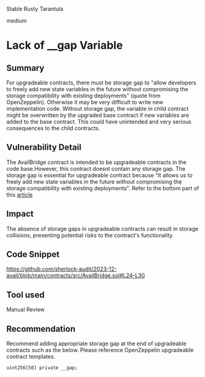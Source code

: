 Stable Rusty Tarantula

medium

# Lack of __gap Variable


## Summary
For upgradeable contracts, there must be storage gap to "allow developers to freely add new state variables in the future without compromising the storage compatibility with existing deployments" (quote from OpenZeppelin). Otherwise it may be very difficult to write new implementation code. Without storage gap, the variable in child contract might be overwritten by the upgraded base contract if new variables are added to the base contract. This could have unintended and very serious consequences to the child contracts.

## Vulnerability Detail

The  AvailBridge contract is intended to be upgradeable contracts in the code base.However, this contract doesnt contain any  storage gap. The storage gap is essential for upgradeable contract because "It allows us to freely add new state variables in the future without compromising the storage compatibility with existing deployments". Refer to the bottom part of this [article](https://docs.openzeppelin.com/contracts/3.x/upgradeable)


## Impact
The absence of storage gaps in upgradeable contracts can result in storage collisions, presenting potential risks to the contract's functionality.

## Code Snippet

https://github.com/sherlock-audit/2023-12-avail/blob/main/contracts/src/AvailBridge.sol#L24-L30

## Tool used

Manual Review

## Recommendation

Recommend adding appropriate storage gap at the end of upgradeable contracts such as the below. Please reference OpenZeppelin upgradeable contract templates.
```solidity
uint256[50] private __gap;
```